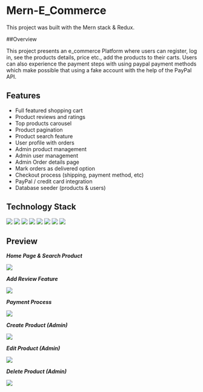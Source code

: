 # Mern-E_Commerce
This project was built with the Mern stack & Redux.

##Overview

This project presents an e_commerce Platform where users can register, log in, see the products details, price etc., add the products to their carts. Users can also experience the payment steps with using paypal payment methods which make possible that using a fake account with the help of the PayPal API.


## Features
- Full featured shopping cart
- Product reviews and ratings
- Top products carousel
- Product pagination
- Product search feature
- User profile with orders
- Admin product management
- Admin user management
- Admin Order details page
- Mark orders as delivered option
- Checkout process (shipping, payment method, etc)
- PayPal / credit card integration
- Database seeder (products & users)

## Technology Stack
 <span><img src="https://img.shields.io/badge/MongoDB-fuchsia?style=for-the-badge&logo=mongodb&logoColor=white"></span>
 <span><img src="https://img.shields.io/badge/JavaScript-yellow?style=for-the-badge&logo=javascript&logoColor=white"></span>
 <span><img src="https://img.shields.io/badge/React-blue?style=for-the-badge&logo=react&logoColor=white"></span>
 <span><img src="https://img.shields.io/badge/Redux-purple?style=for-the-badge&logo=redux&logoColor=white"></span>
 <span><img src="https://img.shields.io/badge/Express-lightgrey?style=for-the-badge&logo=express&logoColor=white"></span>
 <span><img src="https://img.shields.io/badge/NodeJS-brightgreen?style=for-the-badge&logo=nodedotjs&logoColor=white"></span>
 <span><img src="https://img.shields.io/badge/Multer-orange?style=for-the-badge&logo=multer&logoColor=white"></span>
 <span><img src="https://img.shields.io/badge/bcryptjs-brown?style=for-the-badge&logo=bcryptjs&logoColor=white"></span>
 
## Preview
  
 **_Home Page & Search Product_**
  
 <img src="frontend/public/images/giphy/e_commerce home page & search.gif">
  
 <br>
 
**_Add Review Feature_**
  
 <img src="frontend/public/images/giphy/e_commerce add a review.gif">
  
 <br>

**_Payment Process_**
  
<img src="frontend/public/images/giphy/e_commerce_payment.gif">
  
  <br>
  
**_Create Product (Admin)_**
  
 <img src="frontend/public/images/giphy/e_commerce_admin_create_product.gif">
  
 <br>
  
**_Edit Product (Admin)_**
  
<img src="frontend/public/images/giphy/e_commerce_admin_features.gif">
  
  <br>
  
 **_Delete Product (Admin)_**
  
<img src="frontend/public/images/giphy/e_commerce_admin_delete_product.gif">
  
  <br>
  


  
 
  



  
